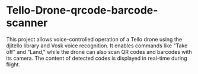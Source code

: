 # Tello-Drone-qrcode-barcode-scanner
This project allows voice-controlled operation of a Tello drone using the djitello library and Vosk voice recognition. It enables commands like "Take off" and "Land," while the drone can also scan QR codes and barcodes with its camera. The content of detected codes is displayed in real-time during flight.
